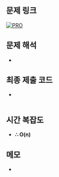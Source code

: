 ## 문제 링크

[![PRO]][Link]

## 문제 해석

-

## 최종 제출 코드

-

```js

```

## 시간 복잡도

-   **∴ O(n)**

## 메모

-

<!---------------------------------------------------------------------------->

[PRO]: https://github.com/chopinoff/js-algorithm/assets/107768516/6bb592e8-21d7-4244-91bb-8708f1f8ebb0
[BOJ]: https://github.com/chopinoff/js-algorithm/assets/107768516/ab4a009d-7575-4362-8a74-ebd2476570e4
[Link]: https://school.programmers.co.kr/learn/courses/30/lessons/68936
